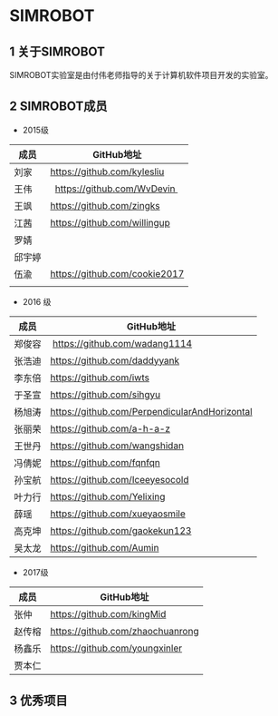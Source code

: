 # SIMROBOT 
## 1 关于SIMROBOT
SIMROBOT实验室是由付伟老师指导的关于计算机软件项目开发的实验室。
## 2 SIMROBOT成员

* 2015级

| 成员 |  GitHub地址   |
| ---- | --- |
|   刘家   |   https://github.com/kylesliu  |
| 王伟   |   https://github.com/WvDevin  |
|   王飒   |    https://github.com/zingks |
|   江茜   |  https://github.com/willingup   |
|   罗婧   |     |
|  邱宇婷  |     |
|  伍渝    |   https://github.com/cookie2017  |
|       |     |
* 2016 级

| 成员 |  GitHub地址   |
| ---- | --- |
| 郑俊容  |  https://github.com/wadang1114 |
|张浩迪   |    https://github.com/daddyyank |
|   李东倍   |  https://github.com/iwts   |
|   于圣宣   | https://github.com/sihgyu   |
|   杨旭涛   |  https://github.com/PerpendicularAndHorizontal   |
|   张丽荣   |  https://github.com/a-h-a-z |
|   王世丹   |  https://github.com/wangshidan   |
|   冯倩妮   |  https://github.com/fqnfqn   |
|    孙宝航  |   https://github.com/Iceeyesocold  |
|    叶力行  |   https://github.com/Yelixing  |
|  薛瑶   |  https://github.com/xueyaosmile   |
|   高克坤   |    https://github.com/gaokekun123 |
|吴太龙|https://github.com/Aumin|
* 2017级

| 成员 |  GitHub地址   |
| ---- | --- |
|  张仲  |   https://github.com/kingMid  |
|    赵传榕  |   https://github.com/zhaochuanrong  |
|   杨鑫乐   |  https://github.com/youngxinler   |
|   贾本仁   |     |

## 3 优秀项目
